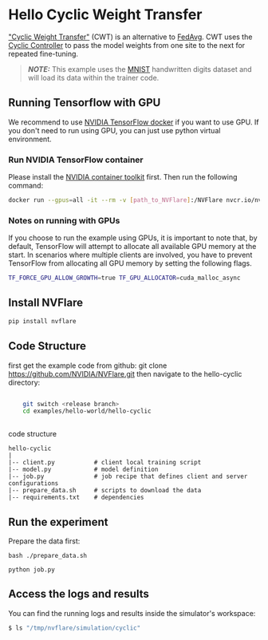 # Hello Cyclic Weight Transfer

["Cyclic Weight Transfer"](https://pubmed.ncbi.nlm.nih.gov/29617797/
) (CWT) is an alternative to [FedAvg](https://arxiv.org/abs/1602.05629). CWT uses the [Cyclic Controller](https://nvflare.readthedocs.io/en/main/apidocs/nvflare.app_common.workflows.cyclic.html) to pass the model weights from one site to the next for repeated fine-tuning.

> **_NOTE:_** This example uses the [MNIST](http://yann.lecun.com/exdb/mnist/) handwritten digits dataset and will load its data within the trainer code.

## Running Tensorflow with GPU

We recommend to use [NVIDIA TensorFlow docker](https://catalog.ngc.nvidia.com/orgs/nvidia/containers/tensorflow) if you want to use GPU.
If you don't need to run using GPU, you can just use python virtual environment.

### Run NVIDIA TensorFlow container
Please install the [NVIDIA container toolkit](https://docs.nvidia.com/datacenter/cloud-native/container-toolkit/latest/install-guide.html) first.
Then run the following command:

```bash
docker run --gpus=all -it --rm -v [path_to_NVFlare]:/NVFlare nvcr.io/nvidia/tensorflow:xx.xx-tf2-py3
```

### Notes on running with GPUs

If you choose to run the example using GPUs, it is important to note that,
by default, TensorFlow will attempt to allocate all available GPU memory at the start.
In scenarios where multiple clients are involved, you have to prevent TensorFlow from allocating all GPU memory
by setting the following flags.
```bash
TF_FORCE_GPU_ALLOW_GROWTH=true TF_GPU_ALLOCATOR=cuda_malloc_async
```

## Install NVFlare

```bash
pip install nvflare
```

Code Structure
--------------

first get the example code from github:
git clone https://github.com/NVIDIA/NVFlare.git
then navigate to the hello-cyclic directory:

```bash

    git switch <release branch>
    cd examples/hello-world/hello-cyclic
    
```
code structure

```
hello-cyclic
|
|-- client.py           # client local training script
|-- model.py            # model definition
|-- job.py              # job recipe that defines client and server configurations
|-- prepare_data.sh     # scripts to download the data
|-- requirements.txt    # dependencies
```


## Run the experiment

Prepare the data first:

```
bash ./prepare_data.sh

python job.py
```

## Access the logs and results

You can find the running logs and results inside the simulator's workspace:

```bash
$ ls "/tmp/nvflare/simulation/cyclic"
```

